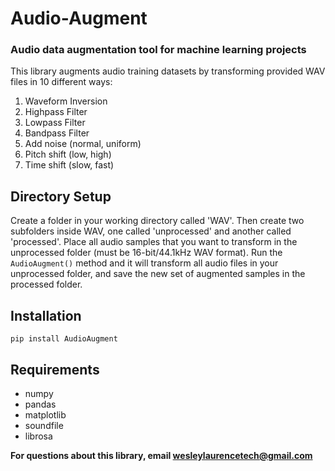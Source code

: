 # Audio-Augment
### Audio data augmentation tool for machine learning projects
This library augments audio training datasets by transforming provided WAV files in 10 different ways:
        
  1. Waveform Inversion
  2. Highpass Filter
  3. Lowpass Filter
  4. Bandpass Filter
  5. Add noise (normal, uniform)
  6. Pitch shift (low, high)
  7. Time shift (slow, fast)
   
## Directory Setup
Create a folder in your working directory called 'WAV'. Then create two subfolders inside WAV, one called 'unprocessed' and another called 'processed'.
Place all audio samples that you want to transform in the unprocessed folder (must be 16-bit/44.1kHz WAV format). 
Run the `AudioAugment()` method and it will transform all audio files in your unprocessed folder, 
and save the new set of augmented samples in the processed folder.

## Installation
`pip install AudioAugment`

## Requirements
- numpy
- pandas
- matplotlib
- soundfile
- librosa

<b>For questions about this library, email wesleylaurencetech@gmail.com</b>
